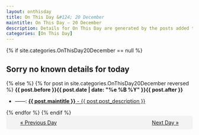 ```yaml
---
layout: onthisday
title: On This Day &#124; 20 December
maintitle: On This Day — 20 December
description: Details for On This Day are generated by the posts added to the website so the content is subject to changes/updates over time.
categories: [On This Day]
---
```


{% if site.categories.OnThisDay20December == null %}
<h2>Sorry no known details for today</h2>
{% else %}
{% for post in site.categories.OnThisDay20December reversed %}
<strong>{{ post.before }}{{ post.date | date: "%e %B %Y" }}{{ post.after }}</strong>
<ul>
<li> ——: <a class="{{ post.class }}" href="{{ post.url }}"><strong>{{ post.maintitle }}</strong> - {{ post.post_description }}</a></li>
</ul>
{% endfor %}
{% endif %}
<br />
<div style="background-color: #f3f3f3; padding: 10px; border-radius: 5px; text-align: center; display: flex; justify-content: space-evenly;">
<a href="/onthisday/12/12-19">« Previous Day</a>
<span style="visibility:hidden;">[ Visit Leap Year February 29 ]</span>
<a href="/onthisday/12/12-21">Next Day »</a>
</div>
